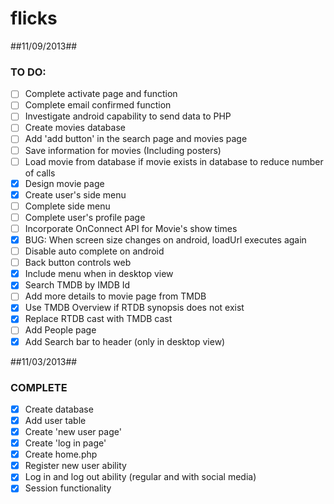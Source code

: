 flicks
======
##11/09/2013##

### TO DO: ###
  + [ ] Complete activate page and function
  + [ ] Complete email confirmed function
  + [ ] Investigate android capability to send data to PHP
  + [ ] Create movies database
  + [ ] Add 'add button' in the search page and movies page
  + [ ] Save information for movies (Including posters)
  + [ ] Load movie from database if movie exists in database to reduce number of calls
  + [x] Design movie page
  + [x] Create user's side menu
  + [ ] Complete side menu
  + [ ] Complete user's profile page
  + [ ] Incorporate OnConnect API for Movie's show times
  + [x] BUG: When screen size changes on android, loadUrl executes again
  + [ ] Disable auto complete on android
  + [ ] Back button controls web
  + [x] Include menu when in desktop view
  + [x] Search TMDB by IMDB Id
  + [ ] Add more details to movie page from TMDB
  + [x] Use TMDB Overview if RTDB synopsis does not exist
  + [x] Replace RTDB cast with TMDB cast
  + [ ] Add People page
  + [x] Add Search bar to header (only in desktop view)
  
##11/03/2013##

### COMPLETE ###
  + [x] Create database
  + [x] Add user table
  + [x] Create 'new user page'
  + [x] Create 'log in page'
  + [x] Create home.php
  + [x] Register new user ability
  + [x] Log in and log out ability (regular and with social media)
  + [x] Session functionality

